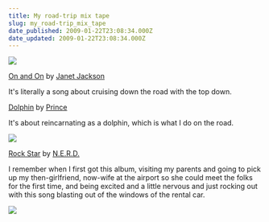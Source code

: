 ```yaml
---
title: My road-trip mix tape
slug: my_road-trip_mix_tape
date_published: 2009-01-22T23:08:34.000Z
date_updated: 2009-01-22T23:08:34.000Z
---
```


[![](http://ecx.images-amazon.com/images/I/51wZzWAXjUL._SS250_.jpg)](http://www.amazon.com/gp/search?ie=UTF8&keywords=Janet+Jackson+On+and+On&index=digital-music&tag=plinky09-20 "Grab this Song from Amazon")

[On and On](http://www.amazon.com/gp/search?ie=UTF8&amp;keywords=Janet+Jackson+On+and+On&amp;index=digital-music&amp;tag=plinky09-20) by [Janet Jackson](http://www.amazon.com/gp/search?ie=UTF8&amp;keywords=Janet+Jackson&amp;index=digital-music&amp;tag=plinky09-20)

It's literally a song about cruising down the road with the top down.

[Dolphin](http://www.amazon.com/gp/search?ie=UTF8&keywords=Prince+Dolphin&index=digital-music&tag=plinky09-20 "Grab this Song from Amazon") by [Prince](http://www.amazon.com/gp/search?ie=UTF8&keywords=Prince&index=digital-music&tag=plinky09-20 "More from this Artist on Amazon")

It's about reincarnating as a dolphin, which is what I do on the road.

[![](http://ecx.images-amazon.com/images/I/51RwPWEyiML._SS250_.jpg)](http://www.amazon.com/gp/search?ie=UTF8&keywords=N.E.R.D.+Rock+Star&index=digital-music&tag=plinky09-20 "Grab this Song from Amazon")

[Rock Star](http://www.amazon.com/gp/search?ie=UTF8&amp;keywords=N.E.R.D.+Rock+Star&amp;index=digital-music&amp;tag=plinky09-20) by [N.E.R.D.](http://www.amazon.com/gp/search?ie=UTF8&amp;keywords=N.E.R.D.&amp;index=digital-music&amp;tag=plinky09-20)

I remember when I first got this album, visiting my parents and going to pick up my then-girlfriend, now-wife at the airport so she could meet the folks for the first time, and being excited and a little nervous and just rocking out with this song blasting out of the windows of the rental car.

[![](http://www.plinky.com/proxy/badge?id=247)](http://www.plinky.com/mini/reroute/247)

